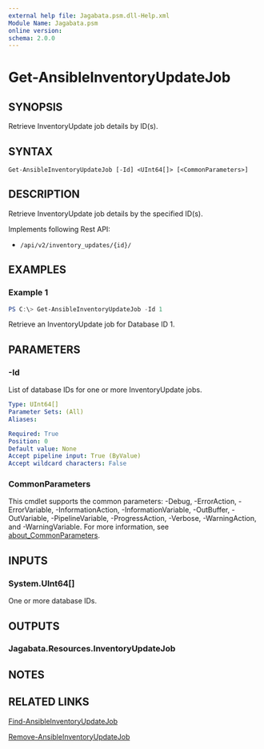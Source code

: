 ```yaml
---
external help file: Jagabata.psm.dll-Help.xml
Module Name: Jagabata.psm
online version:
schema: 2.0.0
---
```


# Get-AnsibleInventoryUpdateJob

## SYNOPSIS
Retrieve InventoryUpdate job details by ID(s).

## SYNTAX

```
Get-AnsibleInventoryUpdateJob [-Id] <UInt64[]> [<CommonParameters>]
```

## DESCRIPTION
Retrieve InventoryUpdate job details by the specified ID(s).

Implements following Rest API:  
- `/api/v2/inventory_updates/{id}/`  

## EXAMPLES

### Example 1
```powershell
PS C:\> Get-AnsibleInventoryUpdateJob -Id 1
```

Retrieve an InventoryUpdate job for Database ID 1.

## PARAMETERS

### -Id
List of database IDs for one or more InventoryUpdate jobs.

```yaml
Type: UInt64[]
Parameter Sets: (All)
Aliases:

Required: True
Position: 0
Default value: None
Accept pipeline input: True (ByValue)
Accept wildcard characters: False
```

### CommonParameters
This cmdlet supports the common parameters: -Debug, -ErrorAction, -ErrorVariable, -InformationAction, -InformationVariable, -OutBuffer, -OutVariable, -PipelineVariable, -ProgressAction, -Verbose, -WarningAction, and -WarningVariable. For more information, see [about_CommonParameters](http://go.microsoft.com/fwlink/?LinkID=113216).

## INPUTS

### System.UInt64[]
One or more database IDs.

## OUTPUTS

### Jagabata.Resources.InventoryUpdateJob
## NOTES

## RELATED LINKS

[Find-AnsibleInventoryUpdateJob](Find-AnsibleInventoryUpdateJob.md)

[Remove-AnsibleInventoryUpdateJob](Remove-AnsibleInventoryUpdateJob.md)
